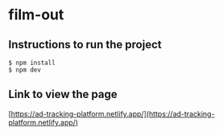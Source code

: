 # film-out
## Instructions to run the project

```
$ npm install
$ npm dev
```

## Link to view the page
[https://ad-tracking-platform.netlify.app/](https://ad-tracking-platform.netlify.app/)
